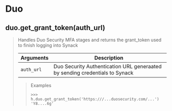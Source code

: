 # Duo

## duo.get_grant_token(auth_url)

> Handles Duo Security MFA stages and returns the grant_token used to finish logging into Synack
>
> | Arguments | Description
> | --- | ---
> | `auth_url` | Duo Security Authentication URL generaated by sending credentials to Synack
>
>> Examples
>> ```python3
>> >>> h.duo.get_grant_token('https:///...duosecurity.com/...')
>> 'Y8....6g'
>> ```
